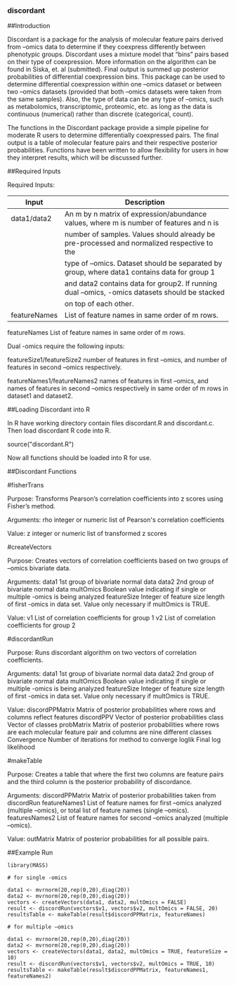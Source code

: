 ### discordant

##Introduction

Discordant is a package for the analysis of molecular feature pairs derived from –omics data
to determine if they coexpress differently between phenotypic groups. Discordant uses a 
mixture model that “bins” pairs based on their type of coexpression. More information on 
the algorithm can be found in Siska, et. al (submitted). Final output is summed up posterior
probabilities of differential coexpression bins. This package can be used to determine 
differential coexpression within one –omics dataset or between two –omics datasets (provided
that both –omics datasets were taken from the same samples). Also, the type of data can be 
any type of –omics, such as metabolomics, transcriptomic, proteomic, etc. as long as the data
is continuous (numerical) rather than discrete (categorical, count).

The functions in the Discordant package provide a simple pipeline for moderate R users to 
determine differentially coexpressed pairs. The final output is a table of molecular feature
pairs and their respective posterior probabilities. Functions have been written to allow 
flexibility for users in how they interpret results, which will be discussed further.

##Required Inputs

Required Inputs:

Input                     | Description
--------------------------|------------
data1/data2               | An m by n matrix of expression/abundance values, where m is number of features and n is 
                          | number of samples. Values should already be pre-processed and normalized respective to the 
                          | type of –omics. Dataset should be separated by group, where data1 contains data for group 1 
                          | and data2 contains data for group2. If running dual –omics, -omics datasets should be stacked
                          | on top of each other.
featureNames              | List of feature names in same order of m rows.

featureNames
List of feature names in same order of m rows.

Dual -omics require the following inputs:

featureSize1/featureSize2
number of features in first –omics, and number of features in second –omics respectively.

featureNames1/featureNames2
names of features in first –omics, and names of features in second –omics respectively in same order of m rows in dataset1 and dataset2.

##Loading Discordant into R

In R have working directory contain files discordant.R and discordant.c. Then load discordant
R code into R.

source("discordant.R")

Now all functions should be loaded into R for use.

##Discordant Functions

#fisherTrans

Purpose: Transforms Pearson’s correlation coefficients into z scores using Fisher’s method.

Arguments: 
rho		integer or numeric list of Pearson's correlation coefficients

Value:
z		integer or numeric list of transformed z scores

#createVectors

Purpose: Creates vectors of correlation coefficients based on two groups of –omics bivariate data.

Arguments:
data1		1st group of bivariate normal data
data2		2nd group of bivariate normal data
multOmics	Boolean value indicating if single or multiple -omics is being analyzed
featureSize	Integer of feature size length of first -omics in data set. Value only 
		necessary if multOmics is TRUE.

Value:
v1		List of correlation coefficients for group 1
v2		List of correlation coefficients for group 2

#discordantRun

Purpose: Runs discordant algorithm on two vectors of correlation coefficients.

Arguments:
data1           1st group of bivariate normal data
data2           2nd group of bivariate normal data
multOmics       Boolean value indicating if single or multiple -omics is being analyzed
featureSize     Integer of feature size length of first -omics in data set. Value only 
                necessary if multOmics is TRUE.

Value:
discordPPMatrix	Matrix of posterior probabilities where rows and columns reflect features
discordPPV	Vector of posterior probabilities
class		Vector of classes
probMatrix	Matrix of posterior probabilities where rows are each molecular feature pair 
		and columns are nine different classes
Convergence	Number of iterations for method to converge
loglik		Final log likelihood

#makeTable

Purpose: Creates a table that where the first two columns are feature pairs and the third column is the posterior probability of discordance.

Arguments:
discordPPMatrix	Matrix of posterior probabilities taken from discordRun
featureNames1	List of feature names for first –omics analyzed (multiple –omics), or total 
		list of feature names (single –omics).
featuresNames2	List of feature names for second –omics analyzed (multiple –omics).

Value:
outMatrix	Matrix of posterior probabilities for all possible pairs.

##Example Run

```
library(MASS)

# for single -omics

data1 <- mvrnorm(20,rep(0,20),diag(20))
data2 <- mvrnorm(20,rep(0,20),diag(20))
vectors <- createVectors(data1, data2, multOmics = FALSE)
result <- discordRun(vectors$v1, vectors$v2, multOmics = FALSE, 20)
resultsTable <- makeTable(result$discordPPMatrix, featureNames)

# for multiple –omics

data1 <- mvrnorm(20,rep(0,20),diag(20))
data2 <- mvrnorm(20,rep(0,20),diag(20))
vectors <- createVectors(data1, data2, multOmics = TRUE, featureSize = 10)
result <- discordRun(vectors$v1, vectors$v2, multOmics = TRUE, 10)
resultsTable <- makeTable(result$discordPPMatrix, featureNames1, featureNames2)
```

